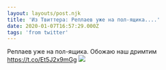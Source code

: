 ```yaml
---
layout: layouts/post.njk
title: 'Из Твиттера: Реплаев уже на пол-ящика....'
date: 2020-01-07T16:57:29.000Z
tags: 'from twitter'
---
```



Реплаев уже на пол-ящика. Обожаю наш дримтим https://t.co/Et5J2x9mGg
  <img src="https://pbs.twimg.com/media/ENsY4xEWsAIdYd3.jpg" />
